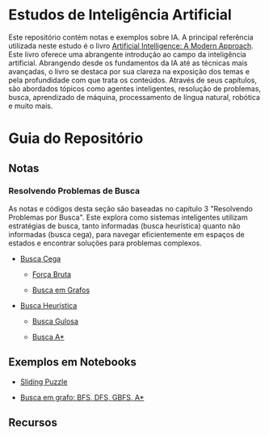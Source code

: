 # Estudos de Inteligência Artificial

Este repositório contém notas e exemplos sobre IA. A principal referência utilizada neste estudo é o livro [Artificial Intelligence: A Modern Approach](https://aima.cs.berkeley.edu/). Este livro oferece uma abrangente introdução ao campo da inteligência artificial. Abrangendo desde os fundamentos da IA até as técnicas mais avançadas, o livro se destaca por sua clareza na exposição dos temas e pela profundidade com que trata os conteúdos. Através de seus capítulos, são abordados tópicos como agentes inteligentes, resolução de problemas, busca, aprendizado de máquina, processamento de língua natural, robótica e muito mais.

# Guia do Repositório

## Notas

### Resolvendo Problemas de Busca

As notas e códigos desta seção são baseadas no capítulo 3 "Resolvendo Problemas por Busca". Este explora como sistemas inteligentes utilizam estratégias de busca, tanto informadas (busca heurística) quanto não informadas (busca cega), para navegar eficientemente em espaços de estados e encontrar soluções para problemas complexos.

- [Busca Cega](./notas/ch1/busca-cega/README.md)

    - [Força Bruta](./notas/ch1/busca-cega/backtracking.md)

    - [Busca em Grafos](./notas/ch1/busca-cega/busca-em-grafos.md) 

- [Busca Heurística](./notas/ch1/busca-heurística/README.md)

    - [Busca Gulosa](./notas/ch1/busca-heurística/busca-gulosa.md)

    - [Busca A*](./notas/ch1/busca-heurística/busca-a-estrela.md)

## Exemplos em Notebooks

- [Sliding Puzzle](./notas/ch1/exemplos/sliding-puzzle/sliding-puzzle.ipynb)

- [Busca em grafo: BFS, DFS, GBFS, A*](./notas/ch1/exemplos/graph-search.ipynb)

## Recursos